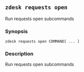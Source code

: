## `zdesk requests open`

Run requests open subcommands

### Synopsis

    zdesk requests open COMMAND[ ... ]

### Description

Run requests open subcommands

